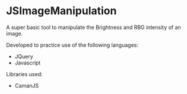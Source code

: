 # JSImageManipulation
A super basic tool to manipulate the Brightness and RBG intensity of an image.

Developed to practice use of the following languages:
- JQuery
- Javascript

Libraries used:
- CamanJS
